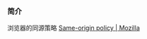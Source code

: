 ### 简介

浏览器的同源策略
[Same-origin policy | Mozilla](https://developer.mozilla.org/en-US/docs/Web/Security/Same-origin_policy)
